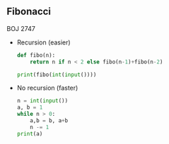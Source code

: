 ## Fibonacci

BOJ 2747

- Recursion (easier)
    ``` python
    def fibo(n):
        return n if n < 2 else fibo(n-1)+fibo(n-2)
    
    print(fibo(int(input())))
    ```

- No recursion (faster)
    ``` python
    n = int(input())
    a, b = 1
    while n > 0:
        a,b = b, a+b
        n -= 1
    print(a)
    ```
